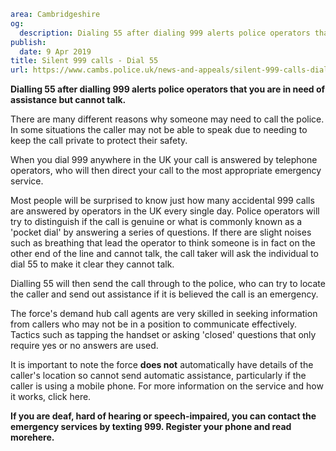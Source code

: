 ```yaml
area: Cambridgeshire
og:
  description: Dialing 55 after dialing 999 alerts police operators that the caller is in a suitation that requires emegency assistance but they cannot speak.
publish:
  date: 9 Apr 2019
title: Silent 999 calls - Dial 55
url: https://www.cambs.police.uk/news-and-appeals/silent-999-calls-dial-55
```

**Dialling 55 after dialling 999 alerts police operators that you are in need of assistance but cannot talk.**

There are many different reasons why someone may need to call the police. In some situations the caller may not be able to speak due to needing to keep the call private to protect their safety.

When you dial 999 anywhere in the UK your call is answered by telephone operators, who will then direct your call to the most appropriate emergency service.

Most people will be surprised to know just how many accidental 999 calls are answered by operators in the UK every single day. Police operators will try to distinguish if the call is genuine or what is commonly known as a 'pocket dial' by answering a series of questions. If there are slight noises such as breathing that lead the operator to think someone is in fact on the other end of the line and cannot talk, the call taker will ask the individual to dial 55 to make it clear they cannot talk.

Dialling 55 will then send the call through to the police, who can try to locate the caller and send out assistance if it is believed the call is an emergency.

The force's demand hub call agents are very skilled in seeking information from callers who may not be in a position to communicate effectively. Tactics such as tapping the handset or asking 'closed' questions that only require yes or no answers are used.

It is important to note the force **does not** automatically have details of the caller's location so cannot send automatic assistance, particularly if the caller is using a mobile phone. For more information on the service and how it works, click here.

**If you are deaf, hard of hearing or speech-impaired, you can contact the emergency services by texting 999. Register your phone and read morehere.**
